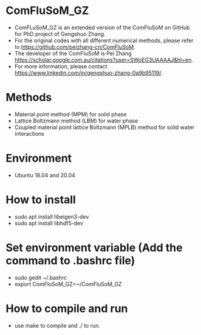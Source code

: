 # ComFluSoM_GZ
- ComFLuSoM_GZ is an extended version of the ComFluSoM on GitHub for PhD project of Gengshuo Zhang.
- For the original codes with all different numerical methods, please refer to https://github.com/peizhang-cn/ComFluSoM.
- The developer of the ComFluSoM is Pei Zhang https://scholar.google.com.au/citations?user=SWoEG3UAAAAJ&hl=en.
- For more information, please contact https://www.linkedin.com/in/gengshuo-zhang-0a9b95119/.

# Methods
- Material point method (MPM) for solid phase
- Lattice Boltzmann method (LBM) for water phase
- Coupled material point lattice Boltzmann (MPLB) method for solid water interactions

# Environment
- Ubuntu 18.04 and 20.04

# How to install
- sudo apt install libeigen3-dev
- sudo apt install libhdf5-dev

# Set environment variable (Add the command to .bashrc file)
- sudo gedit ~/.bashrc
- export ComFluSoM_GZ=~/ComFluSoM_GZ

# How to compile and run
- use make to compile and ./ to run.

